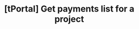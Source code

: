 ---
title: '[tPortal] Get payments list for a project'
excerpt: |-
  Retrieve a paginated list of payments for all agents under a specific project.
      
      The endpoint requires:
      - User authentication via access token
      - Project ID to filter payments
      - Optional pagination and sorting parameters
      
      Returns a paginated list of payments with metadata including:
      - Payment details (amount, status, agents, etc.)
      - Pagination information (current page, total pages, etc.)
api:
  file: openapi.json
  operationId: Payment-get_payments
hidden: false
---